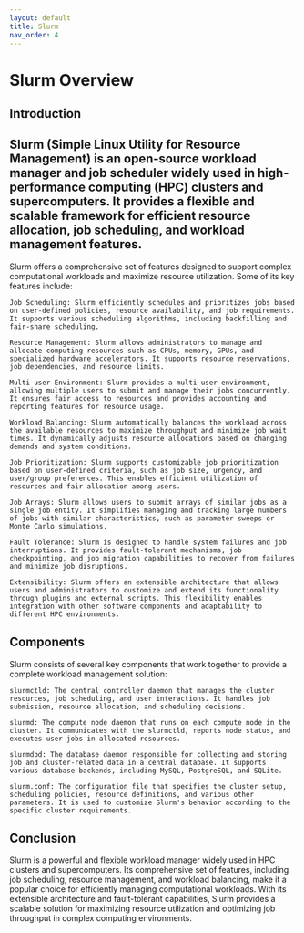 ```yaml
---
layout: default
title: Slurm
nav_order: 4
---
```


# Slurm Overview
## Introduction

## Slurm (Simple Linux Utility for Resource Management) is an open-source workload manager and job scheduler widely used in high-performance computing (HPC) clusters and supercomputers. It provides a flexible and scalable framework for efficient resource allocation, job scheduling, and workload management features.

Slurm offers a comprehensive set of features designed to support complex computational workloads and maximize resource utilization. Some of its key features include:

    Job Scheduling: Slurm efficiently schedules and prioritizes jobs based on user-defined policies, resource availability, and job requirements. It supports various scheduling algorithms, including backfilling and fair-share scheduling.

    Resource Management: Slurm allows administrators to manage and allocate computing resources such as CPUs, memory, GPUs, and specialized hardware accelerators. It supports resource reservations, job dependencies, and resource limits.

    Multi-user Environment: Slurm provides a multi-user environment, allowing multiple users to submit and manage their jobs concurrently. It ensures fair access to resources and provides accounting and reporting features for resource usage.

    Workload Balancing: Slurm automatically balances the workload across the available resources to maximize throughput and minimize job wait times. It dynamically adjusts resource allocations based on changing demands and system conditions.

    Job Prioritization: Slurm supports customizable job prioritization based on user-defined criteria, such as job size, urgency, and user/group preferences. This enables efficient utilization of resources and fair allocation among users.

    Job Arrays: Slurm allows users to submit arrays of similar jobs as a single job entity. It simplifies managing and tracking large numbers of jobs with similar characteristics, such as parameter sweeps or Monte Carlo simulations.

    Fault Tolerance: Slurm is designed to handle system failures and job interruptions. It provides fault-tolerant mechanisms, job checkpointing, and job migration capabilities to recover from failures and minimize job disruptions.

    Extensibility: Slurm offers an extensible architecture that allows users and administrators to customize and extend its functionality through plugins and external scripts. This flexibility enables integration with other software components and adaptability to different HPC environments.

## Components

Slurm consists of several key components that work together to provide a complete workload management solution:

    slurmctld: The central controller daemon that manages the cluster resources, job scheduling, and user interactions. It handles job submission, resource allocation, and scheduling decisions.

    slurmd: The compute node daemon that runs on each compute node in the cluster. It communicates with the slurmctld, reports node status, and executes user jobs in allocated resources.

    slurmdbd: The database daemon responsible for collecting and storing job and cluster-related data in a central database. It supports various database backends, including MySQL, PostgreSQL, and SQLite.

    slurm.conf: The configuration file that specifies the cluster setup, scheduling policies, resource definitions, and various other parameters. It is used to customize Slurm's behavior according to the specific cluster requirements.

## Conclusion

Slurm is a powerful and flexible workload manager widely used in HPC clusters and supercomputers. Its comprehensive set of features, including job scheduling, resource management, and workload balancing, make it a popular choice for efficiently managing computational workloads. With its extensible architecture and fault-tolerant capabilities, Slurm provides a scalable solution for maximizing resource utilization and optimizing job throughput in complex computing environments.

